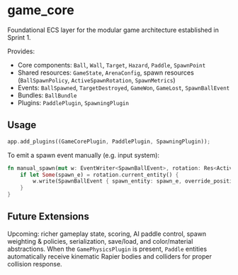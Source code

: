 # game_core

Foundational ECS layer for the modular game architecture established in Sprint 1.

Provides:

- Core components: `Ball`, `Wall`, `Target`, `Hazard`, `Paddle`, `SpawnPoint`
- Shared resources: `GameState`, `ArenaConfig`, spawn resources (`BallSpawnPolicy`, `ActiveSpawnRotation`, `SpawnMetrics`)
- Events: `BallSpawned`, `TargetDestroyed`, `GameWon`, `GameLost`, `SpawnBallEvent`
- Bundles: `BallBundle`
- Plugins: `PaddlePlugin`, `SpawningPlugin`

## Usage

```rust
app.add_plugins((GameCorePlugin, PaddlePlugin, SpawningPlugin));
```

To emit a spawn event manually (e.g. input system):

```rust
fn manual_spawn(mut w: EventWriter<SpawnBallEvent>, rotation: Res<ActiveSpawnRotation>) {
    if let Some(spawn_e) = rotation.current_entity() {
        w.write(SpawnBallEvent { spawn_entity: spawn_e, override_position: None });
    }
}
```

## Future Extensions

Upcoming: richer gameplay state, scoring, AI paddle control, spawn weighting & policies, serialization, save/load, and color/material abstractions. When the `GamePhysicsPlugin` is present, `Paddle` entities automatically receive kinematic Rapier bodies and colliders for proper collision response.
